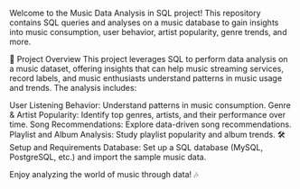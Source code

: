 Welcome to the Music Data Analysis in SQL project! This repository contains SQL queries and analyses on a music database to gain insights into music consumption, user behavior, artist popularity, genre trends, and more.

📄 Project Overview
This project leverages SQL to perform data analysis on a music dataset, offering insights that can help music streaming services, record labels, and music enthusiasts understand patterns in music usage and trends. The analysis includes:

User Listening Behavior: Understand patterns in music consumption.
Genre & Artist Popularity: Identify top genres, artists, and their performance over time.
Song Recommendations: Explore data-driven song recommendations.
Playlist and Album Analysis: Study playlist popularity and album trends.
🛠️ Setup and Requirements
Database: Set up a SQL database (MySQL, PostgreSQL, etc.) and import the sample music data.

Enjoy analyzing the world of music through data! 🎶
